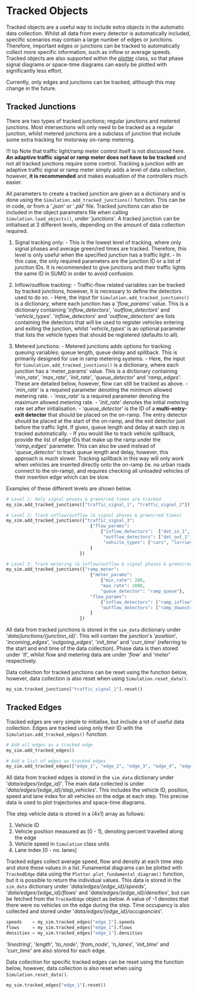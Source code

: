 # Tracked Objects

Tracked objects are a useful way to include extra objects in the automatic data collection. Whilst all data from every detector is automatically included, specific scenarios may contain a large number of edges or junctions. Therefore, important edges or junctions can be tracked to automatically collect more specific information, such as inflow or average speeds. Tracked objects are also supported within the [plotter](10_plotting.md) class, so that phase signal diagrams or space-time diagrams can easily be plotted with significantly less effort.

Currently, only edges and junctions can be tracked, although this may change in the future.

## Tracked Junctions

There are two types of tracked junctions; regular junctions and metered junctions. Most intersections will only need to be tracked as a regular junction, whilst metered junctions are a subclass of junction that include some extra tracking for motorway on-ramp metering.

!!! tip
    Note that traffic light/ramp meter control itself is not discussed here. **An adaptive traffic signal or ramp meter does not have to be tracked** and not all tracked junctions require some control. Tracking a junction with an adaptive traffic signal or ramp meter simply adds a level of data collection, however, **it is recommended** and makes evaluation of the controllers much easier.

All parameters to create a tracked junction are given as a dictionary and is done using the `Simulation.add_tracked_junctions()` function. This can be in code, or from a '_.json_' or '_.pkl_' file. Tracked junctions can also be included in the object parameters file when calling `Simulation.load_objects()`, under '_junctions_'. A tracked junction can be initialised at 3 different levels, depending on the amount of data collection required.

  1. Signal tracking only:
    - This is the lowest level of tracking, where only signal phases and average green/red times are tracked. Therefore, this level is only useful when the specified junction has a traffic light.
    - In this case, the only required parameters are the junction ID or a list of junction IDs. It is recommended to give junctions and their traffic lights the same ID in SUMO in order to avoid confusion.

  2. Inflow/outflow tracking:
    - Traffic-flow related variables can be tracked by tracked junctions, however, it is necessary to define the detectors used to do so.
    - Here, the input for `Simulation.add_tracked_junctions()` is a dictionary, where each junction has a '_flow_params_' value. This is a dictionary containing '_inflow_detectors_', '_outflow_detectors_' and '_vehicle_types_'. '_inflow_detectors_' and '_outflow_detectors_' are lists containing the detectors that will be used to register vehicles entering and exiting the junction, whilst '_vehicle_types_' is an optional parameter that lists the vehicle types that should be registered (defaults to all).

  3. Metered junctions:
    - Metered junctions adds options for tracking queuing variables; queue length, queue delay and spillback. This is primarily designed for use in ramp metering systems.
    - Here, the input for `Simulation.add_tracked_junctions()` is a dictionary, where each junction has a 'meter_params' value. This is a dictionary containing '_min_rate_', '_max_rate_', '_init_rate_', '_queue_detector_' and '_ramp_edges_'. These are detailed below, however, flow can still be tracked as above.
    - '_min_rate_' is a required parameter denoting the minimum allowed metering rate.
    - '_max_rate_' is a required parameter denoting the maximum allowed metering rate.
    - '_init_rate_' denotes the initial metering rate set after initialisation.
    - '_queue_detector_' is the ID of a **multi-entry-exit detector** that should be placed on the on-ramp. The entry detector should be placed at the start of the on-ramp, and the exit detector just before the traffic light. If given, queue length and delay at each step is tracked automatically.
    - If you would like to track vehicle spillback, provide the list of edge IDs that make up the ramp under the '_ramp_edges_' parameter. This can also be used instead of '_queue_detector_' to track queue length and delay, however, this approach is much slower. Tracking spillback in this way will only work when vehicles are inserted directly onto the on-ramp (ie. no urban roads connect to the on-ramp), and requires checking all unloaded vehicles of their insertion edge which can be slow.

Examples of these different levels are shown below.

```python
# Level 1: Only signal phases & green/red times are tracked
my_sim.add_tracked_junctions(["traffic_signal_1", "traffic_signal_2"])

# Level 2: Track inflow/outflow (& signal phases & green/red times)
my_sim.add_tracked_junctions({"traffic_signal_3":
                                {"flow_params":
                                    {"inflow_detectors":  ["det_in_1", "det_in_2"],
                                     "outflow_detectors": ["det_out_1", "det_out_2"],
                                     "vehicle_types": ["cars", "lorries", "motorcycles", "vans"]}
                                }
                            })

# Level 3: Track metering (& inflow/outflow & signal phases & green/red times)
my_sim.add_tracked_junctions({"ramp_meter":
                                {"meter_params":
                                    {"min_rate": 200,
                                    "max_rate": 2000,
                                    "queue_detector": "ramp_queue"},
                                "flow_params":
                                    {"inflow_detectors": ["ramp_inflow", "ramp_upstream"],
                                    "outflow_detectors": ["ramp_downstream"]}
                                }
                            })
```

All data from tracked junctions is stored in the `sim_data` dictionary under '_data/junctions/{junction_id}_'. This will contain the junction's '_position_', '_incoming_edges_', '_outgoing_edges_', '_init_time_' and '_curr_time_' (referring to the start and end time of the data collection). Phase data is then stored under '_tl_', whilst flow and metering data are under '_flow_' and '_meter_' respectively.

Data collection for tracked junctions can be reset using the function below, however, data collection is also reset when using `Simulation.reset_data()`.

```python
my_sim.tracked_junctions["traffic_signal_1"].reset()
```

## Tracked Edges

Tracked edges are very simple to initialise, but include a lot of useful data collection. Edges are tracked using only their ID with the `Simulation.add_tracked_edges()` function.

```python
# Add all edges as a tracked edge
my_sim.add_tracked_edges()

# Add a list of edges as tracked edges
my_sim.add_tracked_edges(["edge_1", "edge_2", "edge_3", "edge_4", "edge_5"])
```

All data from tracked edges is stored in the `sim_data` dictionary under '_data/edges/{edge_id}_'. The main data collected is under '_data/edges/{edge_id}/step_vehicles_'. This includes the vehicle ID, position, speed and lane index for all vehicles on the edge at each step. This precise data is used to plot trajectories and space-time diagrams.

The step vehicle data is stored in a (4x1) array as follows:

  1. Vehicle ID
  2. Vehicle position measured as [0 - 1], denoting percent travelled along the edge
  3. Vehicle speed in `Simulation` class units
  4. Lane index [0 - no. lanes]

Tracked edges collect average speed, flow and density at each time step and store these values in a list. Funamental diagrams can be plotted with `TrackedEdge` data using the `Plotter.plot_fundamental_diagram()` function, but it is possible to return the individual values. This data is stored in the `sim_data` dictionary under '_data/edges/{edge_id}/speeds_', '_data/edges/{edge_id}/flows_' and '_data/edges/{edge_id}/densities_', but can be fetched from the `TrackedEdge` object as below. A value of -1 denotes that there were no vehicles on the edge during the step. Time occupancy is also collected and stored under '_data/edges/{edge_id}/occupancies_'.

```python
speeds    = my_sim.tracked_edges["edge_1"].speeds
flows     = my_sim.tracked_edges["edge_1"].flows
densities = my_sim.tracked_edges["edge_1"].densities
```

'_linestring_', '_length_', '_to_node_', '_from_node_', '_n_lanes_', '_init_time_' and '_curr_time_' are also stored for each edge.

Data collection for specific tracked edges can be reset using the function below, however, data collection is also reset when using `Simulation.reset_data()`.

```python
my_sim.tracked_edges["edge_1"].reset()
```